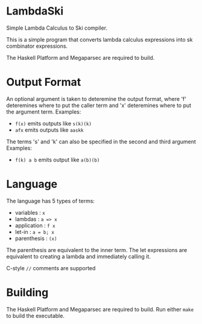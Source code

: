 # LambdaSki
Simple Lambda Calculus to Ski compiler.

This is a simple program that converts lambda calculus expressions into sk combinator expressions.


The Haskell Platform and Megaparsec are required to build.

# Output Format
An optional argument is taken to deteremine the output format, where 'f' deteremines where to put the caller term and 'x' deteremines where to put the argument term.
Examples:
* ``f(x)`` emits outputs like ``s(k)(k)``
* ``afx`` emits outputs like ``aaskk``

The terms 's' and 'k' can also be specified in the second and third argument
Examples:
* ``f(k) a b`` emits output like ``a(b)(b)``

# Language
The language has 5 types of terms:
* variables : ``x``
* lambdas : ``a => x``
* application : ``f x``
* let-in : ``a = b; x``
* parenthesis : ``(x)``

The parenthesis are equivalent to the inner term. The let expressions are equivalent to creating a lambda and immediately calling it.

C-style ``//`` comments are supported

# Building
The Haskell Platform and Megaparsec are required to build.
Run either ``make`` to build the executable.
